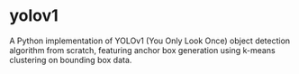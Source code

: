 # yolov1
A Python implementation of YOLOv1 (You Only Look Once) object detection algorithm from scratch, featuring anchor box generation using k-means clustering on bounding box data.
